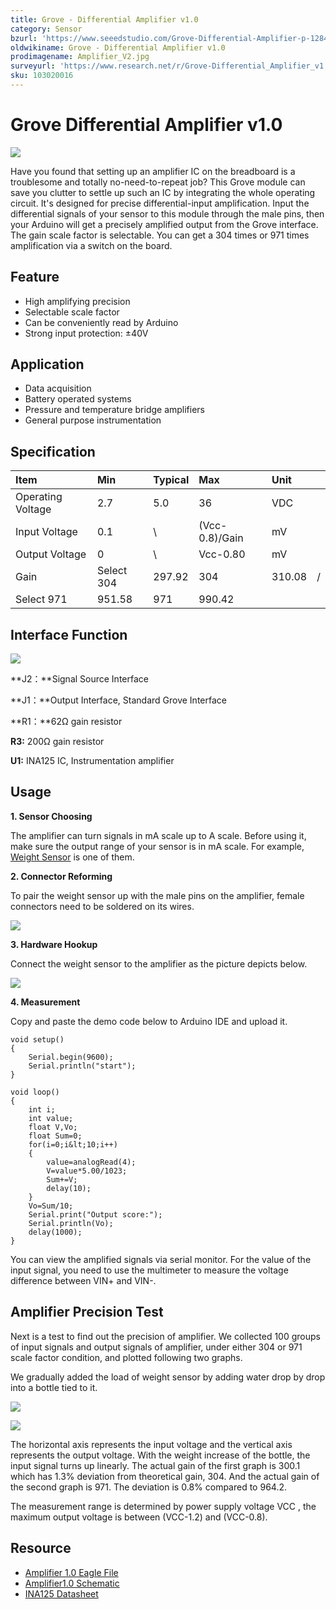 ```yaml
---
title: Grove - Differential Amplifier v1.0
category: Sensor
bzurl: 'https://www.seeedstudio.com/Grove-Differential-Amplifier-p-1284.html'
oldwikiname: Grove - Differential Amplifier v1.0
prodimagename: Amplifier_V2.jpg
surveyurl: 'https://www.research.net/r/Grove-Differential_Amplifier_v1'
sku: 103020016
---
```


# Grove Differential Amplifier v1.0

![](https://github.com/SeeedDocument/Grove-Differential_Amplifier_v1.0/raw/master/img/Amplifier_V2.jpg)

Have you found that setting up an amplifier IC on the breadboard is a troublesome and totally no-need-to-repeat job? This Grove module can save you clutter to settle up such an IC by integrating the whole operating circuit. It's designed for precise differential-input amplification. Input the differential signals of your sensor to this module through the male pins, then your Arduino will get a precisely amplified output from the Grove interface. The gain scale factor is selectable. You can get a 304 times or 971 times amplification via a switch on the board.

## Feature

* High amplifying precision
* Selectable scale factor
* Can be conveniently read by Arduino
* Strong input protection: ±40V

## Application

* Data acquisition
* Battery operated systems
* Pressure and temperature bridge amplifiers
* General purpose instrumentation

## Specification

|  Item |  Min |  Typical |  Max |  Unit |  |
| :--- | :--- | :--- | :--- | :--- | :--- |
|  Operating Voltage |  2.7 |  5.0 |  36 |  VDC |  |
|  Input Voltage |  0.1 |  \ |  \(Vcc-0.8\)/Gain |  mV |  |
|  Output Voltage |  0 |  \ |  Vcc-0.80 |  mV |  |
|  Gain |  Select 304 |  297.92 |  304 |  310.08 |  / |
|  Select 971 |  951.58 |  971 |  990.42 |  |  |

## Interface Function

![](https://github.com/SeeedDocument/Grove-Differential_Amplifier_v1.0/raw/master/img/Amplifier_Interface3.jpg)

**J2：**Signal Source Interface

**J1：**Output Interface, Standard Grove Interface

**R1：**62Ω gain resistor

**R3:** 200Ω gain resistor

**U1:** INA125 IC, Instrumentation amplifier

## Usage

**1. Sensor Choosing**

The amplifier can turn signals in mA scale up to A scale. Before using it, make sure the output range of your sensor is in mA scale. For example, [Weight Sensor](/Weight_Sensor-Load_Cell-0-500g) is one of them.

**2. Connector Reforming**

To pair the weight sensor up with the male pins on the amplifier, female connectors need to be soldered on its wires.

![](https://github.com/SeeedDocument/Grove-Differential_Amplifier_v1.0/raw/master/img/Solder.jpg)

**3. Hardware Hookup**

Connect the weight sensor to the amplifier as the picture depicts below.

![](https://github.com/SeeedDocument/Grove-Differential_Amplifier_v1.0/raw/master/img/Connect5.jpg)

**4. Measurement**

Copy and paste the demo code below to Arduino IDE and upload it.

```text
void setup()
{
    Serial.begin(9600);
    Serial.println("start");
}

void loop()
{
    int i;
    int value;
    float V,Vo;
    float Sum=0;
    for(i=0;i&lt;10;i++)
    {
        value=analogRead(4);
        V=value*5.00/1023;
        Sum+=V;
        delay(10);
    }
    Vo=Sum/10;
    Serial.print("Output score:");
    Serial.println(Vo);
    delay(1000);
}
```

You can view the amplified signals via serial monitor. For the value of the input signal, you need to use the multimeter to measure the voltage difference between VIN+ and VIN-.

## Amplifier Precision Test

Next is a test to find out the precision of amplifier. We collected 100 groups of input signals and output signals of amplifier, under either 304 or 971 scale factor condition, and plotted following two graphs.

We gradually added the load of weight sensor by adding water drop by drop into a bottle tied to it.

![](https://github.com/SeeedDocument/Grove-Differential_Amplifier_v1.0/raw/master/img/TEST_Score1.jpg)

![](https://github.com/SeeedDocument/Grove-Differential_Amplifier_v1.0/raw/master/img/Test_Score_Picture2.jpg)

The horizontal axis represents the input voltage and the vertical axis represents the output voltage. With the weight increase of the bottle, the input signal turns up linearly. The actual gain of the first graph is 300.1 which has 1.3% deviation from theoretical gain, 304. And the actual gain of the second graph is 971. The deviation is 0.8% compared to 964.2.

The measurement range is determined by power supply voltage VCC , the maximum output voltage is between \(VCC-1.2\) and \(VCC-0.8\).

## Resource

* [Amplifier 1.0 Eagle File](https://github.com/SeeedDocument/Grove-Differential_Amplifier_v1.0/raw/master/res/Amplifier_eagle_file.zip)
* [Amplifier1.0 Schematic](https://github.com/SeeedDocument/Grove-Differential_Amplifier_v1.0/raw/master/res/Amplifier.pdf)
* [INA125 Datasheet](https://github.com/SeeedDocument/Grove-Differential_Amplifier_v1.0/raw/master/res/INA125.pdf)

